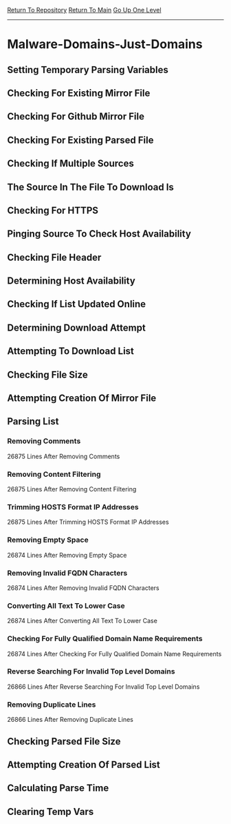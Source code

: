 [Return To Repository](https://github.com/deathbybandaid/piholeparser/)
[Return To Main](https://github.com/deathbybandaid/piholeparser/blob/master/RecentRunLogs/Mainlog.md)
[Go Up One Level](https://github.com/deathbybandaid/piholeparser/blob/master/RecentRunLogs/TopLevelScripts/30-Processing-External-Blacklists.md)
____________________________________
# Malware-Domains-Just-Domains
## Setting Temporary Parsing Variables
## Checking For Existing Mirror File
## Checking For Github Mirror File
## Checking For Existing Parsed File
## Checking If Multiple Sources
## The Source In The File To Download Is
## Checking For HTTPS
## Pinging Source To Check Host Availability
## Checking File Header
## Determining Host Availability
## Checking If List Updated Online
## Determining Download Attempt
## Attempting To Download List
## Checking File Size
## Attempting Creation Of Mirror File
## Parsing List
### Removing Comments
26875 Lines After Removing Comments
### Removing Content Filtering
26875 Lines After Removing Content Filtering
### Trimming HOSTS Format IP Addresses
26875 Lines After Trimming HOSTS Format IP Addresses
### Removing Empty Space
26874 Lines After Removing Empty Space
### Removing Invalid FQDN Characters
26874 Lines After Removing Invalid FQDN Characters
### Converting All Text To Lower Case
26874 Lines After Converting All Text To Lower Case
### Checking For Fully Qualified Domain Name Requirements
26874 Lines After Checking For Fully Qualified Domain Name Requirements
### Reverse Searching For Invalid Top Level Domains
26866 Lines After Reverse Searching For Invalid Top Level Domains
### Removing Duplicate Lines
26866 Lines After Removing Duplicate Lines
## Checking Parsed File Size
## Attempting Creation Of Parsed List
## Calculating Parse Time
## Clearing Temp Vars
